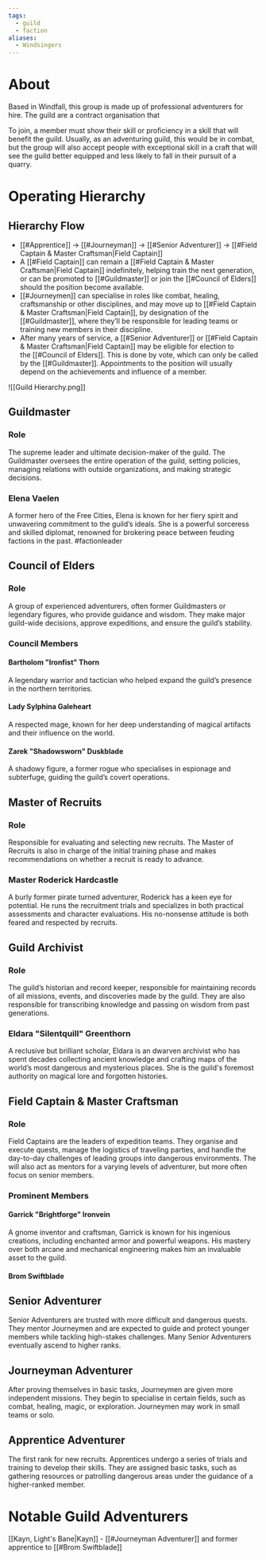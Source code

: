 ```yaml
---
tags:
  - guild
  - faction
aliases:
  - Windsingers
---
```

# About
Based in Windfall, this group is made up of professional adventurers for hire. The guild are a contract organisation that 

To join, a member must show their skill or proficiency in a skill that will benefit the guild. Usually, as an adventuring guild, this would be in combat, but the group will also accept people with exceptional skill in a craft that will see the guild better equipped and less likely to fall in their pursuit of a quarry.

# Operating Hierarchy
## Hierarchy Flow
- [[#Apprentice]] → [[#Journeyman]] → [[#Senior Adventurer]] → [[#Field Captain & Master Craftsman|Field Captain]]
- A [[#Field Captain]] can remain a [[#Field Captain & Master Craftsman|Field Captain]] indefinitely, helping train the next generation, or can be promoted to [[#Guildmaster]] or join the [[#Council of Elders]] should the position become available.
- [[#Journeymen]] can specialise in roles like combat, healing, craftsmanship or other disciplines, and may move up to [[#Field Captain & Master Craftsman|Field Captain]], by designation of the [[#Guildmaster]], where they’ll be responsible for leading teams or training new members in their discipline.
- After many years of service, a [[#Senior Adventurer]] or [[#Field Captain & Master Craftsman|Field Captain]] may be eligible for election to the [[#Council of Elders]]. This is done by vote, which can only be called by the [[#Guildmaster]]. Appointments to the position will usually depend on the achievements and influence of a member. 

![[Guild Hierarchy.png]]
## Guildmaster
### Role
The supreme leader and ultimate decision-maker of the guild. The Guildmaster oversees the entire operation of the guild, setting policies, managing relations with outside organizations, and making strategic decisions.
### Elena Vaelen
A former hero of the Free Cities, Elena is known for her fiery spirit and unwavering commitment to the guild’s ideals. She is a powerful sorceress and skilled diplomat, renowned for brokering peace between feuding factions in the past.
#factionleader 
## Council of Elders
### Role
A group of experienced adventurers, often former Guildmasters or legendary figures, who provide guidance and wisdom. They make major guild-wide decisions, approve expeditions, and ensure the guild’s stability.
### Council Members
#### Bartholom "Ironfist" Thorn
A legendary warrior and tactician who helped expand the guild’s presence in the northern territories.
#### Lady Sylphina Galeheart
A respected mage, known for her deep understanding of magical artifacts and their influence on the world.
#### Zarek "Shadowsworn" Duskblade
A shadowy figure, a former rogue who specialises in espionage and subterfuge, guiding the guild’s covert operations.
## Master of Recruits
### Role
Responsible for evaluating and selecting new recruits. The Master of Recruits is also in charge of the initial training phase and makes recommendations on whether a recruit is ready to advance.
### Master Roderick Hardcastle
A burly former pirate turned adventurer, Roderick has a keen eye for potential. He runs the recruitment trials and specializes in both practical assessments and character evaluations. His no-nonsense attitude is both feared and respected by recruits.
## Guild Archivist
### Role
The guild’s historian and record keeper, responsible for maintaining records of all missions, events, and discoveries made by the guild. They are also responsible for transcribing knowledge and passing on wisdom from past generations.
### Eldara "Silentquill" Greenthorn
A reclusive but brilliant scholar, Eldara is an dwarven archivist who has spent decades collecting ancient knowledge and crafting maps of the world’s most dangerous and mysterious places. She is the guild's foremost authority on magical lore and forgotten histories.
## Field Captain & Master Craftsman
### Role
Field Captains are the leaders of expedition teams. They organise and execute quests, manage the logistics of traveling parties, and handle the day-to-day challenges of leading groups into dangerous environments. The will also act as mentors for a varying levels of adventurer, but more often focus on senior members.
### Prominent Members
#### Garrick "Brightforge" Ironvein
A gnome inventor and craftsman, Garrick is known for his ingenious creations, including enchanted armor and powerful weapons. His mastery over both arcane and mechanical engineering makes him an invaluable asset to the guild.
#### Brom Swiftblade
## Senior Adventurer
Senior Adventurers are trusted with more difficult and dangerous quests. They mentor Journeymen and are expected to guide and protect younger members while tackling high-stakes challenges. Many Senior Adventurers eventually ascend to higher ranks.
## Journeyman Adventurer
After proving themselves in basic tasks, Journeymen are given more independent missions. They begin to specialise in certain fields, such as combat, healing, magic, or exploration. Journeymen may work in small teams or solo.
## Apprentice Adventurer
The first rank for new recruits. Apprentices undergo a series of trials and training to develop their skills. They are assigned basic tasks, such as gathering resources or patrolling dangerous areas under the guidance of a higher-ranked member.
# Notable Guild Adventurers
[[Kayn, Light's Bane|Kayn]] - [[#Journeyman Adventurer]] and former apprentice to [[#Brom Swiftblade]]
